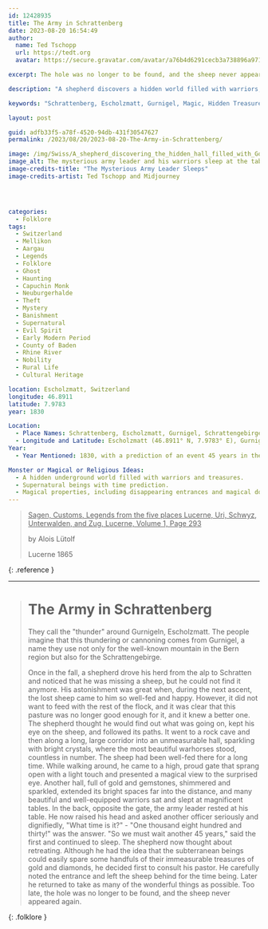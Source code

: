 ```yaml
---
id: 12428935
title: The Army in Schrattenberg
date: 2023-08-20 16:54:49
author:
  name: Ted Tschopp
  url: https://tedt.org
  avatar: https://secure.gravatar.com/avatar/a76b4d6291cecb3a738896a971bfb903?s=512&d=mp&r=g

excerpt: The hole was no longer to be found, and the sheep never appeared again.

description: "A shepherd discovers a hidden world filled with warriors, treasures, and magic in the mountains around Escholzmatt. A mysterious army awaits its time to rise."

keywords: "Schrattenberg, Escholzmatt, Gurnigel, Magic, Hidden Treasures, Warriors, Folklore, Swiss Legends, Supernatural, Mystery"

layout: post

guid: adfb33f5-a78f-4520-94db-431f30547627
permalink: /2023/08/20/2023-08-20-The-Army-in-Schrattenberg/

image: /img/Swiss/A_shepherd_discovering_the_hidden_hall_filled_with_Gold_and_Warriors.jpg
image_alt: The mysterious army leader and his warriors sleep at the tables.
image-credits-title: "The Mysterious Army Leader Sleeps"
image-credits-artist: Ted Tschopp and Midjourney




categories:
  - Folklore
tags:
  - Switzerland
  - Mellikon
  - Aargau
  - Legends
  - Folklore
  - Ghost
  - Haunting
  - Capuchin Monk
  - Neuburgerhalde
  - Theft
  - Mystery
  - Banishment
  - Supernatural
  - Evil Spirit
  - Early Modern Period
  - County of Baden
  - Rhine River
  - Nobility
  - Rural Life
  - Cultural Heritage

location: Escholzmatt, Switzerland
longitude: 46.8911
latitude: 7.9783
year: 1830

Location:
  - Place Names: Schrattenberg, Escholzmatt, Gurnigel, Schrattengebirge
  - Longitude and Latitude: Escholzmatt (46.8911° N, 7.9783° E), Gurnigel (46.7389° N, 7.4594° E)
Year:
  - Year Mentioned: 1830, with a prediction of an event 45 years in the future.

Monster or Magical or Religious Ideas:
  - A hidden underground world filled with warriors and treasures.
  - Supernatural beings with time prediction.
  - Magical properties, including disappearing entrances and magical doors.
---
```


> <ins>Sagen, Customs, Legends from the five places Lucerne, Uri, Schwyz, Unterwalden, and Zug, Lucerne, Volume 1, Page 293</ins>
> 
> by Alois Lütolf
> 
> Lucerne 1865
>
{: .reference }

---

> # The Army in Schrattenberg
> 
> They call the "thunder" around Gurnigeln, Escholzmatt. The people imagine that this thundering or cannoning comes from Gurnigel, a name they use not only for the well-known mountain in the Bern region but also for the Schrattengebirge. 
> 
> Once in the fall, a shepherd drove his herd from the alp to Schratten and noticed that he was missing a sheep, but he could not find it anymore. His astonishment was great when, during the next ascent, the lost sheep came to him so well-fed and happy. However, it did not want to feed with the rest of the flock, and it was clear that this pasture was no longer good enough for it, and it knew a better one. The shepherd thought he would find out what was going on, kept his eye on the sheep, and followed its paths. It went to a rock cave and then along a long, large corridor into an unmeasurable hall, sparkling with bright crystals, where the most beautiful warhorses stood, countless in number. The sheep had been well-fed there for a long time. While walking around, he came to a high, proud gate that sprang open with a light touch and presented a magical view to the surprised eye. Another hall, full of gold and gemstones, shimmered and sparkled, extended its bright spaces far into the distance, and many beautiful and well-equipped warriors sat and slept at magnificent tables. In the back, opposite the gate, the army leader rested at his table. He now raised his head and asked another officer seriously and dignifiedly, "What time is it?" - "One thousand eight hundred and thirty!" was the answer. "So we must wait another 45 years," said the first and continued to sleep. The shepherd now thought about retreating. Although he had the idea that the subterranean beings could easily spare some handfuls of their immeasurable treasures of gold and diamonds, he decided first to consult his pastor. He carefully noted the entrance and left the sheep behind for the time being. Later he returned to take as many of the wonderful things as possible. Too late, the hole was no longer to be found, and the sheep never appeared again.


{: .folklore }
